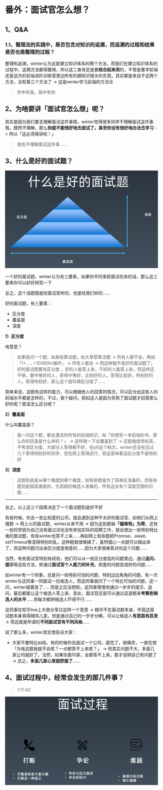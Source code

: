 # 番外：面试官怎么想？

## 1、Q&A

### 1.1、整理法的实践中，是否包含对知识的追溯，而追溯的过程和结果是否也是整理的过程？

整理和追溯，winter认为这是建立知识体系的两个方法，而我们在建立知识体系的过程中，这俩方法都得要用，所以这二者肯定是要**结合起来用**的，不管是重学前端还是这次的前端进阶训练营里边所有的跟知识相关的东西，其实都是来自于这两个方法，没有第三个方法了 -> 这是winter学习前端的方法论

> 你中有我，我中有你

## 2、为啥要讲「面试官怎么想」呢？

其实是因为我们要去理解面试这件事情，winter觉得很多同学不理解面试这件事情，既然不理解，那么**你就不能很好地去面试了，甚至你没有很好地办法去学习** -> 所以「这必须得讲哈！」

> 我也不理解面试这件事……

## 3、什么是好的面试题？

![好的面试题](assets/img/2020-04-24-13-09-05.png)

一个好的面试题，winter认为有三要素，如果你平时承担面试任务的话，那么这三要素你可以好好研究一下

总之，这个话题既是给面试官听的，也是给我们听的……

好的面试题，有三要素：

- 区分度
- 覆盖面
- 深度

**1）区分度**

啥意思？

> 如果我问一个题，如某些算法题，如大草原算法题 -> 所有人都不会，再如「1+……+100的for循环」 -> 所有人都会 -> 而这种就不是好的面试题了。好的面试题要有区分度 ，好的人能答上来，不好的人能答上来，但这样还不够，要中等好的人，答得中等好，比较好的人，答得比较好，特别好的人，答得特别好，那么这个就叫做区分度了……

简单来说，这题有这样的能力，可以根据他人的回答的情况，可以区分出这些人的前端水平都是怎样的，不过，我个疑问，假如这人是因为背熟了面试题才回答那么好的呢？那该怎么区分呢？

**2）覆盖面**

什么叫覆盖面？

> 我一问这个题，都会激活你所有的前端知识，如「你想写一本前端的书，那么你的目录是什么样的？」 -> 这样就一下全覆盖到了 -> 这题难度特别高，不考虑区分度，大部分人答得都不好，在p6这个档次，winter还没有见过几个答得特别好的同学，但在网上答得还行，而这意味着这区分度不是特别好

**3）深度**

> 这题到底是从哪个难度到哪个难度，如有些题是为了简单区准备的，而有些题则是超高难度的，为高级的候选人准备的，所有这会有个深度范围的问题……

---

总之，以上这三个因素决定了一个面试题到底好不好

有些时候，你去一些比较差的公司，就会遇到这种不太好的面试官，如他们从网上搜题 -> 网上火的面试题，winter从来不用 -> 因为这些题**以「偏难怪」为荣**，还有一些同学因为自己没有面过试也没有参加实际的招聘工作，就会想出一些特别特比难的面试题，有些winter也答不上来……再如网上有些题把Promise、await、setTimeout等混得特别的乱，这种题就很难搞了，虽然细心一点就可以搞出来了，但这种问题问出来区分度是很差的……因为大家很难答对你这个问题……

当然，有些面试官特别有经验，他们可以从一些区分度低的问题里边，通过**追问、提示**等这些方法，即通过**面试官个人能力的补充**，把差的问题变成好的问题……

如winter有一个同事，总是问一些特别可怕的问题，特别边边角角的问题，有一次winter与这同事一同面试一位候选人，而这同事就问了一个特比可怕的问题，这一问，winter就着急了……但是之后没想到，这同事慢慢地通过一步步的提示、追问，最后都能让这个候选人答上来，至此，面试官还是可以通过这道题来**考察到候选人的水平**……但每次都把候选人吓得不行……

这同事在知乎live上大致分享过这样一个意思 -> 精华不在面试题本身，毕竟这面试题本身真得贼鸡儿差，但是通过自己的一步步分解，可以让候选人**有思路有启发** -> 而这就是所谓的**不同面试官有不同风格**……

说了那么多，winter其实想告诉大家：

- 大家不要特比纠结，有的时候你去面试一个公司，面完了，很痛苦，一直在想「为啥这题我就不会呢？一点都答不上来呢？」 -> 但其实问题不大，多面几家公司就好了，当然，如果你面10家，全都答不上来，那才说明自己有问题了 -> 总之，**多面几家心里就舒服了**……

## 4、面试过程中，经常会发生的那几件事？

> 1:17:42

![面试时会发生的那些事儿](assets/img/2020-04-24-14-56-26.png)







